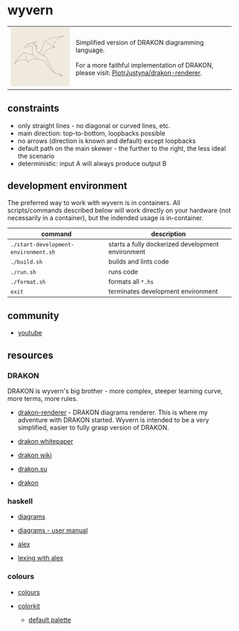 # wyvern

<table>
  <tr>
    <td><img src="wyvern.png" alt="wyvern" style="width:300px;"/></td>
    <td>
      Simplified version of DRAKON diagramming language.
      <br /> <br />
      For a more faithful implementation of DRAKON, please visit: <a href="https://github.com/PiotrJustyna/drakon-renderer">PiotrJustyna/drakon-renderer</a>.
    </td>
  </tr>
</table>

## constraints

* only straight lines - no diagonal or curved lines, etc.
* main direction: top-to-bottom, loopbacks possible
* no arrows (direction is known and default) except loopbacks
* default path on the main skewer - the further to the right, the less ideal the scenario
* deterministic: input A will always produce output B

## development environment

The preferred way to work with wyvern is in containers. All scripts/commands described below will work directly on your hardware (not necessarily in a container), but the indended usage is in-container. 

| command | description |
| --- | --- |
| `./start-development-environment.sh` | starts a fully dockerized development environment |
| `./build.sh` | builds and lints code |
| `./run.sh` | runs code |
| `./format.sh` | formats all `*.hs` |
| `exit` | terminates development environment |

## community

* [youtube](https://www.youtube.com/playlist?list=PL9-WsOrOzOxSqWNqzhzyBGZsN0sOxEF6Q)

## resources

### DRAKON

DRAKON is wyvern's big brother - more complex, steeper learning curve, more terms, more rules.

* [drakon-renderer](https://github.com/PiotrJustyna/drakon-renderer) - DRAKON diagrams renderer. This is where my adventure with DRAKON started. Wyvern is intended to be a very simplified, easier to fully grasp version of DRAKON.

* [drakon whitepaper](https://drakon.su/_media/video_i_prezentacii/graphical_syntax_.pdf)

* [drakon wiki](https://en.m.wikipedia.org/wiki/DRAKON)

* [drakon.su](https://drakon.su/start)

* [drakon](https://drakonhub.com/read/docs)

### haskell

* [diagrams](https://archives.haskell.org/projects.haskell.org/diagrams/doc/quickstart.html#introduction)

* [diagrams - user manual](https://archives.haskell.org/projects.haskell.org/diagrams/doc/manual.html)

* [alex](https://haskell-alex.readthedocs.io/en/latest/index.html)

* [lexing with alex](https://serokell.io/blog/lexing-with-alex#our-first-lexer)

### colours

* [colours](https://www.colourlovers.com)

* [colorkit](https://colorkit.co/)

  * [default palette](https://colorkit.co/palette/642915-963e20-c7522a-e5c185-fbf2c4-74a892-008585-006464-004343/)
